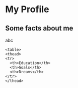 <!DOCTYPE html>
<html>
<head>
   <title>Repository</title>
</head>
<body>
      
   <h1>My Profile</h1>
   <h2>Some facts about me</h2>
      <p>abc</p>
      
    <table>
    <thead>
    <tr>
      <th>Education</th>
      <th>Goals</th>
      <th>Dreams</th>
    </tr>
    </thead>
  
</body>
</html>
